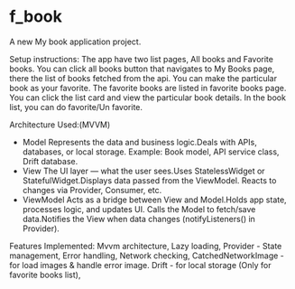 # f_book

A new My book application project.

Setup instructions:
The app have two list pages, All books and Favorite books.
You can click all books button that navigates to My Books page, there the list of books fetched from the api.
You can make the particular book as your favorite.
The favorite books are listed in favorite books page.
You can click the list card and view the particular book details.
In the book list, you can do favorite/Un favorite.

Architecture Used:(MVVM)
- Model
Represents the data and business logic.Deals with APIs, databases, or local storage.
Example: Book model, API service class, Drift database.
- View
The UI layer — what the user sees.Uses StatelessWidget or StatefulWidget.Displays data passed from the ViewModel.
Reacts to changes via Provider, Consumer, etc.
- ViewModel
Acts as a bridge between View and Model.Holds app state, processes logic, and updates UI.
Calls the Model to fetch/save data.Notifies the View when data changes (notifyListeners() in Provider).

Features Implemented:
Mvvm architecture,
Lazy loading,
Provider - State management,
Error handling, Network checking,
CatchedNetworkImage - for load images & handle error image.
Drift - for local storage (Only for favorite books list),

